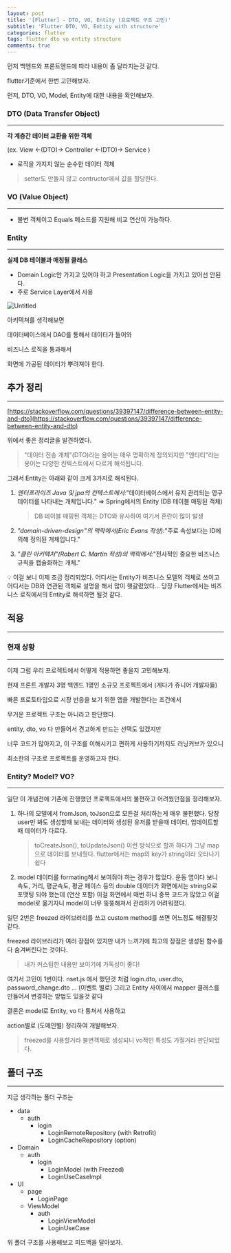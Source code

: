 ```yaml
---
layout: post
title: '[Flutter] - DTO, VO, Entity (프로젝트 구조 고민)'
subtitle: 'Flutter DTO, VO, Entity with structure'
categories: flutter
tags: flutter dto vo entity structure
comments: true
---
```



먼저 백엔드와 프론트엔드에 따라 내용이 좀 달라지는것 같다.

flutter기준에서 한번 고민해보자.

먼저, DTO, VO, Model, Entity에 대한 내용을 확인해보자.

### ****DTO (Data Transfer Object)****

---

****각 계층간 데이터 교환을 위한 객체****

(ex. View <-(DTO)-> Controller <-(DTO)-> Service )

- 로직을 가지지 않는 순수한 데이터 객체

> setter도 만들지 않고 contructor에서 값을 할당한다.
> 

### VO (****Value Object)****

---

- 불변 객체이고 Equals 메소드를 지원해 비교 연산이 가능하다.

### ****Entity****

---

****실제 DB 테이블과 매칭될 클래스****

- Domain Logic만 가지고 있어야 하고 Presentation Logic을 가지고 있어선 안된다.
- 주로 Service Layer에서 사용

![Untitled](https://s3-us-west-2.amazonaws.com/secure.notion-static.com/cb8150d2-678d-4d96-b0c4-cddced161720/Untitled.png)

아키텍쳐를 생각해보면

데이터베이스에서 DAO를 통해서 데이터가 들어와 

비즈니스 로직을 통과해서

화면에 가공된 데이터가 뿌려져야 한다.

## 추가 정리

---

[https://stackoverflow.com/questions/39397147/difference-between-entity-and-dto](https://stackoverflow.com/questions/39397147/difference-between-entity-and-dto)

위에서 좋은 정리글을 발견하였다.

> "데이터 전송 개체"(DTO)라는 용어는 매우 명확하게 정의되지만 "엔티티"라는 용어는 다양한 컨텍스트에서 다르게 해석됩니다.
> 

그래서 Entity는 아래와 같이 크게 3가지로 해석된다.

1. *엔터프라이즈 Java 및 jpa의 컨텍스트에서:*"데이터베이스에서 유지 관리되는 영구 데이터를 나타내는 개체입니다." ⇒ Spring에서의 Entity (DB 테이블 매핑된 객체)
    
    > DB 테이블 매핑된 객체는 DTO와 유사하여 여기서 혼란이 많이 발생
    > 
2. *"domain-driven-design"의 맥락에서(Eric Evans 작성):*"주로 속성보다는 ID에 의해 정의된 개체입니다."
3. *"클린 아키텍처"(Robert C. Martin 작성)의 맥락에서:*"전사적인 중요한 비즈니스 규칙을 캡슐화하는 개체."

<aside>
💡 이걸 보니 이제 조금 정리되었다.
어디서는 Entity가 비즈니스 모델의 객체로 쓰이고 어디서는 DB와 연관된 객체로 설명을 해서 많이 햇갈렸었다...
당장 Flutter에서는 비즈니스 로직에서의 Entity로 해석하면 될것 같다.

</aside>

## 적용

---

### 현재 상황

---

이제 그럼 우리 프로젝트에서 어떻게 적용하면 좋을지 고민해보자.

현재 프론트 개발자 3명 백엔드 1명인 소규모 프로젝트에서 (게다가 쥬니어 개발자들)

빠른 프로토타입으로 시장 반응을 보기 위한 앱을 개발한다는 조건에서

무거운 프로젝트 구조는 아니라고 판단했다.

entity, dto, vo 다 만들어서 견고하게 만드는 선택도 있겠지만

너무 코드가 많아지고, 이 구조를 이해시키고 편하게 사용하기까지도 러닝커브가 있으니

최소한의 구조로 프로젝트를 운영하고자 한다.

### Entity? Model? VO?

---

일단 이 개념전에 기존에 진행했던 프로젝트에서의 불편하고 어려웠던점을 정리해보자.

1. 하나의 모델에서 fromJson, toJson으로 모든걸 처리하는게 매우 불편했다.
당장 user만 봐도 생성할때 보내는 데이터와 생성된 유저를 받을때 데이터, 업데이트할때 데이터가 다르다.
    
    > toCreateJson(), toUpdateJson() 이런 방식으로 할까 하다가 그냥 map으로 데이터를 보내줬다.
    flutter에서는 map의 key가 string이라 오타나기 쉽다
    > 
2. model 데이터를 formating해서 보여줘야 하는 경우가 많았다. 운동 앱이다 보니 속도, 거리, 평균속도, 평균 페이스 등의 double 데이터가 화면에서는 string으로 포맷팅 되야 했는데 (연산 포함) 
이걸 화면에서 매번 하니 중복 코드가 많았고 이걸 model로 옮기자니 model이 너무 뚱뚱해져서 관리하기 어려워졌다.

일단 2번은 freezed 라이브러리를 쓰고 custom method를 쓰면 어느정도 해결될것 같다.

freezed 라이브러리가 여러 장점이 있지만 내가 느끼기에 최고의 장점은 생성된 함수를 다 숨겨버린다는 것이다. 

> 내가 커스텀한 내용만 보이기에 가독성이 좋다!
> 

여기서 고민이 1번이다. nset.js 에서 했던것 처럼 login.dto, user.dto, password_change.dto ... (이벤트 별로) 그리고 Entity 사이에서 mapper 클래스를 만들어서 변경하는 방법도 있을것 같다

결론은 model로 Entity, vo 다 퉁쳐서 사용하고 

action별로 (도메인별) 정리하여 개발해보자.  

> freezed를 사용할거라 불변객체로 생성되니 vo적인 특성도 가질거라 판단되었다.
> 

## 폴더 구조

---

지금 생각하는 폴더 구조는

- data
    - auth
        - login
            - LoginRemoteRepository (with Retrofit)
            - LoginCacheRepository (option)
- Domain
    - auth
        - login
            - LoginModel (with Freezed)
            - LoginUseCaseImpl
- UI
    - page
        - LoginPage
    - ViewModel
        - auth
            - LoginViewModel
            - LoginUseCase

위 폴더 구조를 사용해보고 피드백을 달아보자.